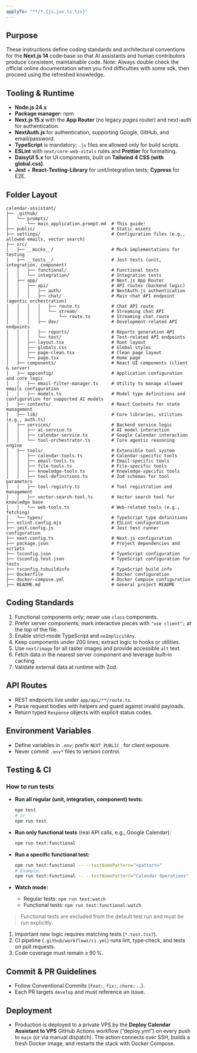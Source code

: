 ```yaml
---
applyTo: "**/*.{js,jsx,ts,tsx}"
---
```


## Purpose

These instructions define coding standards and architectural conventions for the **Next.js 14** code‑base so that AI assistants and human contributors produce consistent, maintainable code.
Note: Always double check the official online documentation when you find difficulties with some sdk, then proceed using the refreshed knowledge.

## Tooling & Runtime

- **Node.js 24.x**
- **Package manager:** npm
- **Next.js 15.x** with the **App Router** (no legacy _pages_ router) and next-auth for authentication.
- **NextAuth.js** for authentication, supporting Google, GitHub, and email/password.
- **TypeScript** is mandatory; `.js` files are allowed only for build scripts.
- **ESLint** with `next/core-web-vitals` rules and **Prettier** for formatting.
- **DaisyUI 5.x** for UI components, built on **Tailwind 4 CSS (with global.css)**.
- **Jest** + **React‑Testing‑Library** for unit/integration tests; **Cypress** for E2E.

## Folder Layout

```text
calendar-assistant/
├── .github/
│   └── prompts/
│       └── main_application.prompt.md  # This guide!
├── public/                             # Static assets
├── settings/                           # Configuration files (e.g., allowed emails, vector search)
├── src/
│   ├── __mocks__/                      # Mock implementations for testing
│   ├── __tests__/                      # Jest tests (unit, integration, component)
│   │   ├── functional/                 # Functional tests
│   │   └── integration/                # Integration tests
│   ├── app/                            # Next.js App Router
│   │   ├── api/                        # API routes (backend logic)
│   │   │   ├── auth/                   # NextAuth.js authentication
│   │   │   ├── chat/                   # Main chat API endpoint (agentic orchestration)
│   │   │   │   ├── route.ts            # Chat API route
│   │   │   │   └── stream/             # Streaming chat API
│   │   │   │       └── route.ts        # Streaming chat route
│   │   │   ├── dev/                    # Development-related API endpoints
│   │   │   ├── reports/                # Reports generation API
│   │   │   └── test/                   # Test-related API endpoints
│   │   ├── layout.tsx                  # Root layout
│   │   ├── globals.css                 # Global styles
│   │   ├── page-clean.tsx              # Clean page layout
│   │   └── page.tsx                    # Home page
│   ├── components/                     # React UI components (client & server)
│   ├── appconfig/                      # Application configuration and core logic
│   │   ├── email-filter-manager.ts     # Utility to manage allowed emails configuration
│   │   ├── models.ts                   # Model type definitions and configuration for supported AI models
│   ├── contexts/                       # React Contexts for state management
│   ├── lib/                            # Core libraries, utilities (e.g., auth.ts)
│   ├── services/                       # Backend service logic
│   │   ├── ai-service.ts               # AI model interaction
│   │   ├── calendar-service.ts         # Google Calendar interaction
│   │   └── tool-orchestrator.ts        # Core agentic reasoning engine
│   ├── tools/                          # Extensible tool system
│   │   ├── calendar-tools.ts           # Calendar-specific tools
│   │   ├── email-tools.ts              # Email-specific tools
│   │   ├── file-tools.ts               # File-specific tools
│   │   ├── knowledge-tools.ts          # Knowledge-specific tools
│   │   ├── tool-definitions.ts         # Zod schemas for tool parameters
│   │   ├── tool-registry.ts            # Tool registration and management
│   │   ├── vector-search-tool.ts       # Vector search tool for knowledge base
│   │   └── web-tools.ts                # Web-related tools (e.g., fetching)
│   └── types/                          # TypeScript type definitions
├── eslint.config.mjs                   # ESLint configuration
├── jest.config.js                      # Jest test runner configuration
├── next.config.ts                      # Next.js configuration
├── package.json                        # Project dependencies and scripts
├── tsconfig.json                       # TypeScript configuration
├── tsconfig.test.json                  # TypeScript configuration for tests
├── tsconfig.tsbuildinfo                # TypeScript build info
├── Dockerfile                          # Docker configuration
├── docker-compose.yml                  # Docker Compose configuration
├── README.md                           # General project README
```

## Coding Standards

1. Functional components only; never use `class` components.
2. Prefer server components; mark interactive pieces with `"use client";` at the top of the file.
3. Enable strict‑mode TypeScript and `noImplicitAny`.
4. Keep components under 200 lines; extract logic to hooks or utilities.
5. Use `next/image` for all raster images and provide accessible `alt` text.
6. Fetch data in the nearest server component and leverage built‑in caching.
7. Validate external data at runtime with Zod.

## API Routes

- REST endpoints live under `app/api/**/route.ts`.
- Parse request bodies with helpers and guard against invalid payloads.
- Return typed `Response` objects with explicit status codes.

## Environment Variables

- Define variables in `.env`; prefix `NEXT_PUBLIC_` for client exposure.
- Never commit `.env*` files to version control.

## Testing & CI

### How to run tests

- **Run all regular (unit, integration, component) tests:**

  ```bash
  npm test
  # or
  npm run test
  ```

- **Run only functional tests** (real API calls, e.g., Google Calendar):

  ```bash
  npm run test:functional
  ```

- **Run a specific functional test:**

  ```bash
  npm run test:functional -- --testNamePattern="<pattern>"
  # Example:
  npm run test:functional -- --testNamePattern="Calendar Operations"
  ```

- **Watch mode:**
  - Regular tests: `npm run test:watch`
  - Functional tests: `npm run test:functional:watch`

> Functional tests are excluded from the default test run and must be run explicitly.

1. Important new logic requires matching tests (`*.test.tsx?`).
2. CI pipeline (`.github/workflows/ci.yml`) runs lint, type‑check, and tests on pull requests.
3. Code coverage must remain ≥ 90 %.

## Commit & PR Guidelines

- Follow Conventional Commits (`feat:`, `fix:`, `chore:` …).
- Each PR targets `develop` and must reference an issue.

## Deployment

- Production is deployed to a private VPS by the **Deploy Calendar Assistant to VPS** GitHub Actions workflow (“deploy.yml”) on every push to `main` (or via manual dispatch). The action connects over SSH, builds a fresh Docker image, and restarts the stack with Docker Compose.
